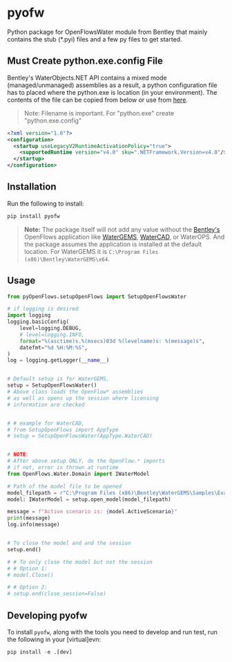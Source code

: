 # pyofw

Python package for OpenFlowsWater module from Bentley that mainly contains the stub (*.pyi) files and a few py files to get started.

## Must Create python.exe.config File

Bentley's WaterObjects.NET API contains a mixed mode (managed/unmanaged)
assemblies as a result, a python configuration file has to placed where the python.exe is location (in your environment). The contents of the file can be copied from below or use from [here](/misc/python.exe.config).

>Note: Filename is important. For "python.exe" create "python.exe.config"

```xml
<?xml version="1.0"?>
<configuration>
  <startup useLegacyV2RuntimeActivationPolicy="true">
    <supportedRuntime version="v4.0" sku=".NETFramework,Version=v4.0"/>
  </startup>
</configuration>
````

## Installation

Run the following to install:

```python
pip install pyofw
```
> **Note:** The package itself will not add any value without the [Bentley's](https://www.bentley.com/en) OpenFlows application like [WaterGEMS](https://www.bentley.com/en/products/product-line/hydraulics-and-hydrology-software/watergems), [WaterCAD](https://www.bentley.com/en/products/product-line/hydraulics-and-hydrology-software/watercad), or WaterOPS. And the package assumes the application is installed at the default location. For WaterGEMS it is `C:\Program Files (x86)\Bentley\WaterGEMS\x64`.
 

## Usage

```python
from pyOpenFlows.setupOpenFlows import SetupOpenFlowsWater

# if logging is desired
import logging
logging.basicConfig(
    level=logging.DEBUG,
    # level=logging.INFO,
    format="%(asctime)s.%(msecs)03d %(levelname)s: %(message)s",
    datefmt="%d %H:%M:%S",
)
log = logging.getLogger(__name__)


# Default setup is for WaterGEMS,
setup = SetupOpenFlowsWater()
# Above class loads the OpenFlow* assemblies
# as well as opens up the session where licensing
# information are checked


# # example for WaterCAD,
# from SetupOpenFlows import AppType
# setup = SetupOpenFlowsWater(AppType.WaterCAD)


# NOTE:
# After above setup ONLY, do the OpenFlow.* imports
# if not, error is thrown at runtime
from OpenFlows.Water.Domain import IWaterModel

# Path of the model file to be opened
model_filepath = r"C:\Program Files (x86)\Bentley\WaterGEMS\Samples\Example5.wtg"
model: IWaterModel = setup.open_model(model_filepath)

message = f"Active scenario is: {model.ActiveScenario}"
print(message)
log.info(message)


# To close the model and and the session
setup.end()

# # To only close the model but not the session
# # Option 1:
# model.Close()

# # Option 2:
# setup.end(close_session=False)
```

## Developing pyofw

To install `pyofw`, along with the tools you need to develop and run test, run the following in your [virtual]evn:

```python
pip install -e .[dev]
```
